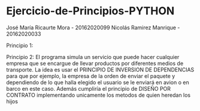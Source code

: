 # Ejercicio-de-Principios-PYTHON

José María Ricaurte Mora - 20162020099
Nicolás Ramirez Manrique - 20162020033

Principio 1:



Principio 2:
El programa simula un servicio que puede hacer cualquier empresa que se encargue de llevar productos por diferentes medios de transporte. La idea es usar el PRINCIPIO DE INVERSION DE DEPENDENCIAS para que por ejemplo, la empresa de la orden de enviar el paquete y dependiendo de lo que halla elegido el usuario se le enviará en avion o en barco en este caso. Además cumpliría el principio de DISEÑO POR CONTRATO implementando unicamente los metodos de quien heredan los hijos
